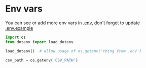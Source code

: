 # Env vars

You can see or add more env vars in [.env](../.env), don't forget to update [.env.example](../.env.example)

```python
import os
from dotenv import load_dotenv

load_dotenv()  # allow usage of os.getenv('thing from .env')

csv_path = os.getenv('CSV_PATH')
```
